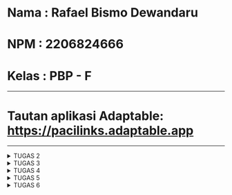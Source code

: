 # Nama  : Rafael Bismo Dewandaru
# NPM   : 2206824666
# Kelas : PBP - F
---
# Tautan aplikasi Adaptable: https://pacilinks.adaptable.app 
---

<details>
<summary>TUGAS 2</summary>

### 1. Jelaskan bagaimana cara kamu mengimplementasikan checklist di atas secara step-by-step (bukan hanya sekadar mengikuti tutorial).
Pertama, saya membuat sebuah lokal direktori bernama inventory yang kemudian saya melakukan semua steps dalam tutorial untuk menyusun project tersebut, lalu menginstall virtual environment dan mengaktifkannya untuk direktori yang sedang saya kerjakan, kemudian setelah semua setup awal selesai, barulah saya melakukan git init dan membuat repository baru dalam GitHub dengan nama yang sama dengan project saya, lalu menghubungkannya dan melakukan git add commit push.

Kemudian, saya membuat direktori di dalam 'main' dengan nama 'templates' dan membuat file 'main.html' sebagai file yang dapat dilihat oleh user, dan melakukan routing pada proyek dengan menambahkan aplikasi 'main' pada 'settings.py' pada list INSTALLED_APPS

Saya melakukan perubahan pada 'models.py' yang ada di direktori 'main' yaitu :
~~~
from django.db import models

class Item(models.Model):
    name = models.CharField(max_length=256)
    amount = models.IntegerField()
    description = models.TextField()
~~~

dan tidak lupa saya melakukan migration agar model beserta atributesnya tersimpan di dalam database
(NOTE: karena keterbatasan waktu maka saya hanya melakukan bare minimum untuk bagian ini, tentu saja nanti akan saya adjust untuk tugas-tugas kemudian)

Lalu  saya mengubah isi dari 'views.py' akan membuat fungsi show_main yang menunjukan data kepada 'main.html' sebagai berikut :
~~~
from django.shortcuts import render

def show_main(request):
    context = {
        'name' : "Rafael Bismo Dewandaru,
        'class' : "PBP F"
    }
    return render(request, "main.html", context)
~~~

Dengan fungsi ini, maka ketika user menggunakan variabel berupa 'name' atau 'class' pada 'main.html' akan diubah menjadi value dari keys tersebut yang ada di dictionary context. 

Terakhir, saya membuat 'urls.py' pada direktori 'main' sehingga dapat memetakan fungsi pada 'views.py' 

### 2. Buatlah bagan yang berisi request client ke web aplikasi berbasis Django beserta responnya dan jelaskan pada bagan tersebut kaitan antara urls.py, views.py, models.py, dan berkas html.



### 3. Jelaskan mengapa kita menggunakan virtual environment? Apakah kita tetap dapat membuat aplikasi web berbasis Django tanpa menggunakan virtual environment?
Virtual Environment digunakan dalam proyek Django untuk menciptakan lingkungan yang stabil, dapat direproduksi, dan mudah dipindahkan. Keuntungan-keuntungannya adalah sebagai berikut:

- Stabilitas Lingkungan:
Virtual environment mampu mengisolasi dependensi (paket yang diinstal) proyek Django dari sistem yang digunakan. Dengan demikian, perubahan dalam sistem atau proyek lain di sistem tidak akan memengaruhi proyek Django yang sedang dikerjakan.

- Kemampuan Reproduksi Lingkungan
Dengan virtual environment, lingkungan proyek dapat dengan mudah diperbanyak di sistem lain pada waktu yang berbeda. Hal ini memastikan bahwa proyek Django akan berjalan dengan konsisten tanpa masalah yang berkaitan dengan lingkungan yang digunakan.

- Portabilitas Lingkungan
Virtual environment memungkinkan proyek Django untuk dibagikan dengan mudah kepada orang lain tanpa adanya batasan terkait dengan dependensi atau proyek lain yang ada di sistem.

Meskipun aplikasi berbasis Django masih bisa berjalan tanpa menggunakan virtual environment, penggunaan virtual environment sangat dianjurkan. Tanpa virtual environment, ada risiko konflik dengan proyek lokal di sistem saat melakukan instalasi paket, dan juga sistem tidak akan terorganisir dengan baik serta tidak akan mengikuti praktik terbaik dalam pengembangan perangkat lunak.


### 4. Jelaskan apakah itu MVC, MVT, MVVM dan perbedaan dari ketiganya.
MVC (Model-View-Controller):
Pada pola arsitektur MVC, ada pemisahan yang jelas antara komponen-komponen yang memudahkan pengembang dalam pengelolaan dan pengujian masing-masing komponen. Perubahan pada model atau tampilan tidak akan saling memengaruhi karena perubahannya akan melalui kontrol. MVC umumnya digunakan dalam aplikasi web dan desktop.
- Model: Bertanggung jawab atas representasi data dan logika bisnis aplikasi, termasuk pengambilan, pengelolaan, dan penyimpanan data.
- View: Menjadi antarmuka pengguna dan bertugas menampilkan data dari model serta menerima input dari pengguna.
- Controller: Menghubungkan model dan view, berperan dalam menangani input, memprosesnya, dan memperbarui model dan tampilan.

MVT (Model-View-Template):
Pada pola arsitektur MVT, terdapat pemisahan yang jelas antara logika bisnis (Model), antarmuka pengguna (View), dan logika presentasi (Template). Biasanya digunakan dalam kerangka kerja web seperti Django.
- Model: Merepresentasikan data dan logika bisnis aplikasi.
- View: Menjadi antarmuka pengguna dan fokus pada tampilan.
- Template: Bagian ini adalah ciri khas MVT. Template digunakan untuk mengontrol tampilan dari Model ke View.

MVVM (Model-View-ViewModel):
MVVM bertujuan untuk menyederhanakan hubungan antara Model dan View sehingga aplikasi memiliki antarmuka pengguna yang lebih responsif dan dinamis, seperti yang biasa ditemui dalam aplikasi ponsel dan desktop.
- Model: Bertanggung jawab atas representasi data dan logika bisnis aplikasi.
- View: Menjadi antarmuka pengguna dan fokus pada presentasi.
- ViewModel: Berfungsi sebagai penghubung antara Model dan View. ViewModel dapat mengubah data dari model sesuai dengan format atau aturan yang akan ditampilkan dalam tampilan.

Lalu perbedaan dari ketiganya adalah:
- MVT menggunakan Template untuk merender file HTML, sementara MVC dan MVVM menggunakan View untuk merender.
- MVVM biasanya terkait dengan User Interface Framework yang lebih modern dan interaktif, sementara MVC dan MVT lebih cocok digunakan dalam berbagai jenis aplikasi
 </details>


<details>
<summary>TUGAS 3</summary>

### 1. Apa perbedaan antara form POST dan form GET dalam Django?
POST dan GET, keduanya merupakan sebuah request method yang ada dalam http protocol. Secara umum GET digunakan untuk mengambil data dari server, sementara POST digunakan untuk mengirim data ke server.

GET Request:
- Bertujuan untuk mengambil data dari server untuk read-only operation
- Data digunakan dalam URL sebagai parameter yang dapat terlihat dalam browser history, bookmark, dll. sehingga kurang aman untuk data yang bersifat sensitif

POST Request:
- Bertujuan untuk mengirim data baru ke server dalam sebuah request body, dan cocok untuk penggunaan seperti mengirim form atau upload file
- Data dikirm dalam sebuah request body sehingga tidak terlihat dalam URL dan lebih aman untuk data yang bersifat sensitif


### 2. Apa perbedaan utama antara XML, JSON, dan HTML dalam konteks pengiriman data?
XML:
- Menyimpan data dalam sebuah tree yang kompleks, lalu syntaxnya lebih bertele-tele dan berbasis tag yang berarti data dalam XML diapit oleh tag-tag yang mendefinisikan elemen dan hierarki
- Karena format yang lebih kompleks, maka XML memakan lebih banyak space tetapi XML mendukung lebih banyak tipe data dari JSON

JSON:
- Menyimpan data dalam bentuk pasangan key-value sehingga syntaxnya lebih mudah untuk dipahami dan dibaca oleh manusia
- Format yang lebih sederhana membuat JSON memiliki ukuran file yang lebih kecil dan transmisi data yang lebih cepat

HTML:
Berbeda dengan XML dan JSON, HTML secara umum bukan digunakan untuk pertukaran data, namun sebagai bahasa markup yang digunakan untuk mengatur dan menampilkan konten dari web sehingga lebih cocok digunakan untuk merender halaman web


### 3. Mengapa JSON sering digunakan dalam pertukaran data antara aplikasi web modern?
Dalam aplikasi web modern, JSON lebih sering digunakan dalam pertukaran data karena:
- Menggunakan format/syntax yang ringkas dan mudah dibaca sehingga mudah dimengerti oleh manusia
- Dalam JSON, kita dapat menyusun data dalam objek, array, dan campuran keduanya, sehingga lebih fleksibel dan memungkinkan pemodelan data yang sangat dinamis.
- Mudah diintegrasikan ke dalam berbagai lingkungan dan platform karena support yang luas dari hampir semua bahasa pemrograman untuk parsing dan serializing data dalam format JSON
- Ukuran data yang lebih kecil dibandingkan data dalam format lain sehingga mengurangi beban network untuk transfer data dan pemrosesannya lebih efisien


### 4. Jelaskan bagaimana cara kamu mengimplementasikan checklist di atas secara step-by-step (bukan hanya sekadar mengikuti tutorial).
Pertama saya membuat sebuah file baru pada direktori main bernama forms.py, kemudian menambahkan class ProductForm. Untuk fields saya menggunakan name, amount, dan description karena itu adalah field yang dimiliki oleh object product yang akan saya buat.

Lalu saya membuka views.py dan mengimport ProductForm yang sudah saya buat tadi untuk membuat function create_product yang dapat menambahkan product ketika data di submit. Kemudian saya juga menambahkan perintah baru pada function show_main sehingga dia bisa menampilkan product yang sudah ditambahkan.

Pada direktori main/templates, saya membuat file baru bernama create_product.html yang berfungsi sebagai tampilan untuk user ketika mereka ingin menambahkan product. Dan pada main.html juga saya tambahkan kode yang dapat menampilkan data product dalam bentuk table.

Kembali pada file views.py, saya menambahkan 4 buah function yaitu show_xml, show_json, show_xml_by_id, show_json_by_id. Masing-masing dari function tersebut berguna untuk mengembalikan data ke user dalam format yang berbeda-beda.

Setelah membuat semua function tersebut, maka kita perlu mengimportnya pada urls.py. File urls.py berfungsi agar ketika user memasukkan path, maka kita dapat direct mereka ke function yang sesuai dan menampilkan page yang sesuai. Path akan kita masukkan kedalam urlpatterns.


### 5. Screenshot dari hasil akses URL pada POSTMAN
![Screenshot 2023-09-20 111936](https://github.com/rafaeldewandaru/inventory/assets/112395930/85d099d6-b1f7-47d3-ab34-2e0011c300e2)
![Screenshot 2023-09-20 112020](https://github.com/rafaeldewandaru/inventory/assets/112395930/9d835b7d-14ba-4a91-8a4d-922a4c0cdb16)
![Screenshot 2023-09-20 112104](https://github.com/rafaeldewandaru/inventory/assets/112395930/e92066d2-a354-4bed-b1e4-59861e3d29c4)
![Screenshot 2023-09-20 112154](https://github.com/rafaeldewandaru/inventory/assets/112395930/f1a804d6-7595-4ae4-92c4-80d2359d308e)
![Screenshot 2023-09-20 112246](https://github.com/rafaeldewandaru/inventory/assets/112395930/57a3ee23-a69a-4c4f-8622-1f5658ae1bfd)

</details>


<details>
<summary>TUGAS 4</summary>

 ### 1. Apa itu Django UserCreationForm, dan jelaskan apa kelebihan dan kekurangannya?
 Django UserCreationForm adalah komponen bawaan Django yang menyediakan form untuk user registration dalam pengembangan aplikasi web. Form ini memudahkan pengembang untuk mengumpulkan data yang diperlukan untuk membuat akun pengguna, seperti username, password, dan informasi lainnya. UserCreationForm terintegrasi dengan baik dengan model pengguna Django, yang memungkinkan penyimpanan dan manajemen data pengguna dengan mudah. Kelebihannya mencakup kemudahan penggunaan, validasi otomatis, dan customizability. Namun, kekurangannya termasuk ketergantungan pada Django, tampilan standar yang mungkin perlu disesuaikan, serta pembatasan dalam hal fungsionalitas untuk aplikasi web yang lebih kompleks.

 ### 2. Apa perbedaan antara autentikasi dan otorisasi dalam konteks Django, dan mengapa keduanya penting?
 Autentikasi merujuk pada proses verifikasi pengguna (yang biasanya menggunakan username dan password), sementara otorisasi berkaitan dengan proses menentukan hak akses yang diberikan kepada pengguna setelah berhasil autentikasi. Oleh karena itu, keduanya penting karena autentikasi memverifikasi penggunanya yang ingin mengakses web django, sedangkan otorisasi memutuskan izin (apa saja yang diperbolehkan dan tidak diperbolehkan) kepada pengguna yang terautensikasi tersebut.

 ### 3. Apa itu cookies dalam konteks aplikasi web, dan bagaimana Django menggunakan cookies untuk mengelola data sesi pengguna?
 Cookies dalam konteks aplikasi web adalah file kecil yang disimpan di browser pengguna dan digunakan untuk menyimpan data sesi, seperti ID sesi atau informasi login. Selanjutnya, browser akan menyimpan cookie yang akan secara otomatis disertakan dalam setiap request berikutnya kepada situs web tersebut. Django menggunakan cookies untuk mengelola data sesi pengguna dengan aman, memungkinkan penyimpanan dan pengambilan informasi sesi seperti status login atau preferensi pengguna dengan cara yang efisien, serta menyediakan mekanisme keamanan bawaan untuk melindungi integritas data sesi.

 ### 4. Apakah penggunaan cookies aman secara default dalam pengembangan web, atau apakah ada risiko potensial yang harus diwaspadai?
Dalam kondisi default, cookie tidak dapat mentransfer malware atau virus karena data dalam cookie bersifat statis, namun pengguna tetap perlu waspada terhadap risiko-risiko seperti pencurian cookie yang bisa mengizinkan akses tanpa otorisasi dan modifikasi data jika cookie tidak dienkripsi. Karena cookie tersimpan di sisi client, keamanannya sangat bergantung pada aktivitas pengguna, yang juga berarti informasi sensitif harus dihindari dari tampilan cookie seperti password karena cookie dapat dilihat, disalin, dan ditiru dengan mudah.

 ### 5. Jelaskan bagaimana cara kamu mengimplementasikan checklist di atas secara step-by-step (bukan hanya sekadar mengikuti tutorial).
Pertama saya mengaktifkan virtual environment, kemudian import semua library yang diperlukan pada views.py
Kemudian saya menambahkan ketiga functions berikut

Function untuk register user baru
~~~
def register(request):
    form = UserCreationForm()

    if request.method == "POST":
        form = UserCreationForm(request.POST)
        if form.is_valid():
            form.save()
            messages.success(request, 'Your account has been successfully created!')
            return redirect('main:login')
    context = {'form':form}
    return render(request, 'register.html', context)
~~~
dan menambahkan file html baru bernama register.html yang ditampilkan ke user

Function agar user yang sudah register dapat login
~~~
def login_user(request):
    if request.method == 'POST':
        username = request.POST.get('username')
        password = request.POST.get('password')
        user = authenticate(request, username=username, password=password)
        if user is not None:
            login(request, user)
            response = HttpResponseRedirect(reverse("main:show_main")) 
            response.set_cookie('last_login', str(datetime.datetime.now()))
            return response
        else:
            messages.info(request, 'Sorry, incorrect username or password. Please try again.')
    context = {}
    return render(request, 'login.html', context)
~~~
dan menambahkan file html baru bernama login.html yang ditampilkan ke user

Function agar user yang sedang login dapat logout
~~~
def logout_user(request):
    logout(request)
    response = HttpResponseRedirect(reverse('main:login'))
    response.delete_cookie('last_login')
    return response
</details>
~~~
dan menambahkan kode html berikut pada main.html untuk tombol logout
~~~
<a href="{% url 'main:logout' %}">
    <button>
        Logout
    </button>
</a>
~~~

Lalu mengimport semua function yang sudah saya buat tadi ke urls.py dan menambahkan path seperti berikut
~~~
path('register/', register, name='register'),
path('login/', login_user, name='login'),
path('logout/', logout_user, name='logout'),
~~~

Saya juga menambahkan kode berikut pada function show_main agar tidak error saat tidak ada cookie
~~~
if 'last_login' in request.COOKIES:
    last_login = request.COOKIES['last_login']
else:
    last_login = 'N/A'
~~~

Kemudian saya mengimport user di file models.py dan menambahkan kode berikut untuk menghubungkan model products dengan user

Pada class products menjadi seperti berikut
~~~
class Product(models.Model):
    user = models.ForeignKey(User, on_delete=models.CASCADE)
    name = models.CharField(max_length=255)
    amount = models.IntegerField()
    description = models.TextField()
~~~

Lalu fungsi create_product menjadi seperti berikut
~~~
def create_product(request):
    form = ProductForm(request.POST or None)
    
    if form.is_valid() and request.method == "POST":
        product = form.save(commit=False)
        product.user = request.user
        product.save()
        return HttpResponseRedirect(reverse('main:show_main'))

    context = {'form': form}
    return render(request, "create_product.html", context)
~~~



Untuk bagian bonus saya menambahkan ketiga function berikut

Function untuk menambahkan jumlah dari suatu product
~~~
def plus_product_amount(request, id):
    product = Product.objects.get(id=id)
    product.amount += 1
    product.save()
    response = HttpResponseRedirect(reverse("main:show_main"))
    return response
~~~

Function untuk mengurangi jumlah dari suatu product
~~~
def minus_product_amount(request, id):
    product = Product.objects.get(id=id)
    if (product.amount > 0):
        product.amount -= 1
        product.save()
    else :
        messages.info(request, f'Jumlah {product.name} sudah bernilai 0!')
    response = HttpResponseRedirect(reverse("main:show_main"))
    return response
~~~

Function untuk menghilangkan suatu product sepenuhnya
~~~
def remove_product(request, id):
    Product.objects.filter(pk=id).delete()
    response = HttpResponseRedirect(reverse("main:show_main"))
    return response
~~~

Import function yang sudah dibuat pada urls.py lalu menambahkan path berikut
~~~
path('plus_product_amount/<int:id>', plus_product_amount, name='plus_product_amount'),
path('minus_product_amount/<int:id>', minus_product_amount, name='minus_product_amount'),
path('remove_product/<int:id>', remove_product, name='remove_product'),
~~~

Tambahkan kode berikut pada main.html untuk menunjukkan buttons yang akan menjalankan function-function yang sudah dibuat
~~~
<td class="d-flex align-items-center">
    <form method="post" action="{% url 'main:plus_product_amount' product.id %}">
        {% csrf_token %}
        <button class="btn btn-primary mx-1">+</button>
    </form>
    <form method="post" action="{% url 'main:minus_product_amount' product.id %}">
        {% csrf_token %}
        <button class="btn btn-primary mx-1">-</button>
    </form>
    <form method="post" action="{% url 'main:remove_product' product.id %}">
        {% csrf_token %}
        <button class="btn btn-primary mx-1">Delete</button>
    </form>
</td>
~~~

</details>

<details>
<summary>TUGAS 5</summary>

### 1. Jelaskan manfaat dari setiap element selector dan kapan waktu yang tepat untuk menggunakannya.
Element Selector
Digunakan untuk memilih semua elemen HTML dengan jenis tertentu, misalnya p, h1, div, dll. Ini adalah selector paling umum dan sederhana. Biasanya digunakan ketika ingin mengatur gaya untuk semua elemen dengan jenis yang sama di seluruh halaman web.
~~~
p {
    font-size: 16px;
}
~~~

Class Selector
Digunakan untuk memilih elemen berdasarkan nilai atribut class yang diberikan kepada mereka. Selector kelas digunakan ketika ingin mengatur gaya untuk sekelompok elemen yang memiliki karakteristik atau fungsi yang serupa.
~~~
<p class="highlight">Ini adalah teks yang di-highlight.</p>
~~~

~~~
.highlight {
    background-color: yellow;
}
~~~

ID Selector
Digunakan untuk memilih elemen berdasarkan nilai atribut id. Setiap ID harus unik di seluruh halaman, sehingga selector ini cocok untuk mengidentifikasi elemen tertentu. Berguna ketika kita ingin mengatur kaya kepada elemen tertentu dengan id unik.
~~~
<div id="header">Ini adalah header.</div>
~~~

~~~
#header {
    font-size: 24px;
    background-color: #333;
    color: white;
}
~~~

Descendant Selector
Memungkinkan kita untuk memilih elemen yang merupakan turunan atau anak dari elemen lain. Ini berguna untuk mengatur gaya elemen dalam konteks tertentu seperti sebuah div tertentu
~~~
<ul>
    <li>Item 1</li>
    <li>Item 2</li>
</ul>
~~~

~~~
ul li {
    list-style-type: square;
}
~~~

Pseudo-class Selector
Selector pseudo-class digunakan untuk menggabungkan gaya ke elemen berdasarkan keadaan atau aksi tertentu, seperti saat elemen sedang dihover atau aktif sebagai respon terhadap interaksi pengguna.
~~~
a:hover {
    text-decoration: underline;
}
~~~

### 2. Jelaskan HTML5 Tag yang kamu ketahui.
~~~
<td> Berguna untuk membuat sel dalam sebuah tabel HTML.
<tr> Digunakan untuk membuat baris dalam tabel.
<th> Membuat sel header dalam tabel, biasanya digunakan untuk judul kolom.
<style> Digunakan untuk menyertakan informasi gaya (CSS) dalam dokumen HTML.
<canvas> merupakan elemen yang digunakan untuk menciptakan gambar, grafik, dan animasi melalui penggunaan JavaScript.
<video> adalah elemen yang berguna untuk menampilkan video di dalam laman web.
<nav> digunakan untuk membuat bagian yang berfungsi sebagai navigasi untuk situs web.
<audio> adalah elemen yang memungkinkan kita untuk menampilkan file audio di dalam halaman web.
<img> adalah elemen yang digunakan untuk menampilkan gambar pada halaman web.
<a> berguna untuk membuat tautan atau hyperlink ke laman web lain, file, dan sumber daya lainnya.
~~~

### 3. Jelaskan perbedaan antara margin dan padding.
Margin
Ruang yang terletak di luar batas elemen. Margin digunakan untuk menambahkan ruang di antara elemen dengan elemen lain di sekitarnya dan tidak memiliki latar belakang atau warna (area kosong di sekitar elemen).
Jika dua elemen memiliki margin yang saling bersentuhan, maka margin tersebut tidak akan digabungkan (menggunakan margin-collapse), tetapi margin yang lebih besar akan diambil sebagai jarak antara keduanya.
~~~
.box {
    margin: 10px;
}
~~~
Dalam contoh di atas, elemen dengan kelas "box" akan memiliki margin 10 piksel di sekelilingnya.


Padding
Ruang yang terletak di dalam batas elemen, di antara batas elemen dan kontennya. Padding digunakan untuk menambahkan ruang di antara konten elemen dan batasnya sendiri, kita dapat memberikan latar belakang atau warna pada padding, sehingga padding adalah area yang dapat dilihat.
~~~
.box {
    padding: 10px;
}
~~~


### 4. Jelaskan perbedaan antara framework CSS Tailwind dan Bootstrap. Kapan sebaiknya kita menggunakan Bootstrap daripada Tailwind, dan sebaliknya?
Tailwind CSS adalah framework CSS "utility-first" yang memberikan kelas-kelas utilitas yang bisa langsung digunakan untuk mengatur gaya elemen. Ini memberikan tingkat kustomisasi yang tinggi.
Tailwind CSS sebaiknya digunakan ketika:
- kita ingin tingkat kustomisasi yang tinggi dan kontrol penuh atas tampilan elemen.
- kita ingin desain yang unik dan tidak konvensional.
- kita ingin menghindari pembengkakan ukuran file CSS.

Bootstrap adalah framework CSS yang menyediakan komponen dan gaya prasetel yang siap pakai, cocok untuk pengembangan cepat dengan tampilan konsisten
Bootstrap sebaiknya digunakan ketika:
- Proyek memerlukan pembuatan cepat dan tampilan konsisten.
- Terbatas waktu dalam pengembangan.


### 5. Jelaskan bagaimana cara kamu mengimplementasikan checklist di atas secara step-by-step (bukan hanya sekadar mengikuti tutorial).
Saya membuat 5 file css baru yang digunakan untuk styling halaman login, reigister, main, edit_product, dan create_product

File login.css
~~~
/* static/css/login.css */

.login {
    max-width: 400px;
    margin: 0 auto;
    padding: 20px;
    background-color: #f7f7f7;
    border: 1px solid #ccc;
    border-radius: 5px;
    box-shadow: 0 0 10px rgba(0, 0, 0, 0.2);
}

.login h1 {
    text-align: center;
    margin-bottom: 20px;
}

form {
    margin-top: 20px;
}

form table {
    width: 100%;
}

form table tr td {
    padding: 10px;
}

.form-control {
    width: 100%;
    padding: 10px;
    margin-bottom: 10px;
    border: 1px solid #ccc;
    border-radius: 5px;
}

.btn.login_btn {
    width: 100%;
    padding: 10px;
    background-color: #007bff;
    color: #fff;
    border: none;
    border-radius: 5px;
    cursor: pointer;
}

.btn.login_btn:hover {
    background-color: #0056b3;
}

ul {
    list-style: none;
    padding: 0;
}

ul li {
    color: #ff0000;
}
~~~

File register.css
~~~
/* static/css/register.css */

.login {
    max-width: 400px;
    margin: 0 auto;
    padding: 20px;
    background-color: #f7f7f7;
    border: 1px solid #ccc;
    border-radius: 5px;
    box-shadow: 0 0 10px rgba(0, 0, 0, 0.2);
}

.login h1 {
    text-align: center;
    margin-bottom: 20px;
}

form {
    margin-top: 20px;
}

form table {
    width: 100%;
}

form table tr td {
    padding: 10px;
}

form input[type="text"],
form input[type="password"] {
    width: 100%;
    padding: 10px;
    margin-bottom: 10px;
    border: 1px solid #ccc;
    border-radius: 5px;
}

form input[type="submit"] {
    width: 100%;
    padding: 10px;
    background-color: #007bff;
    color: #fff;
    border: none;
    border-radius: 5px;
    cursor: pointer;
}

form input[type="submit"]:hover {
    background-color: #0056b3;
}

ul {
    list-style: none;
    padding: 0;
}

ul li {
    color: #ff0000;
}
~~~

File main.css
~~~
/* static/css/main.css */

body {
    font-family: Arial, sans-serif;
    background-color: #f0f0f0;
}

h1 {
    text-align: center;
    margin-top: 20px;
}

h5 {
    font-size: 16px;
    margin-top: 20px;
}

table {
    width: 100%;
    border-collapse: collapse;
    margin-top: 20px;
}

table th, table td {
    padding: 10px;
    text-align: left;
    border-bottom: 1px solid #ccc;
}

table th {
    background-color: #007bff;
    color: #fff;
}

table td {
    background-color: #fff;
}

table tr:last-child td {
    background-color: #becddc;
    color: #160323;
    font-weight: 500;
  }

.d-flex {
    display: flex;
    align-items: center;
}

.btn {
    padding: 5px 10px;
    background-color: #007bff;
    color: #fff;
    border: none;
    border-radius: 5px;
    cursor: pointer;
}

.btn-primary {
    background-color: #007bff;
}

.btn-primary:hover {
    background-color: #0056b3;
}

a button {
    text-decoration: none;
    background-color: #007bff;
    color: #fff;
    border: none;
    border-radius: 5px;
    padding: 5px 10px;
    cursor: pointer;
    margin-left: 5px;
}

a button:hover {
    background-color: #0056b3;
}

button {
    background-color: #007bff;
    color: #fff;
    border: none;
    border-radius: 5px;
    padding: 5px 10px;
    cursor: pointer;
    margin-top: 10px;
}

button:hover {
    background-color: #0056b3;
}
~~~

File edit_product.css
~~~
/* static/css/edit_product.css */

body {
    font-family: Arial, sans-serif;
    background-color: #f0f0f0;
}

h1 {
    text-align: center;
    margin-top: 20px;
}

form {
    max-width: 500px;
    margin: 0 auto;
    padding: 20px;
    background-color: #fff;
    border: 1px solid #ccc;
    border-radius: 5px;
    box-shadow: 0 0 10px rgba(0, 0, 0, 0.2);
}

table {
    width: 100%;
}

table tr td {
    padding: 10px;
}

input[type="text"],
input[type="number"] {
    width: 100%;
    padding: 10px;
    margin-bottom: 10px;
    border: 1px solid #ccc;
    border-radius: 5px;
}

input[type="submit"] {
    width: 100%;
    padding: 10px;
    background-color: #007bff;
    color: #fff;
    border: none;
    border-radius: 5px;
    cursor: pointer;
}

input[type="submit"]:hover {
    background-color: #0056b3;
}

~~~

File create_product.css
~~~
/* static/css/create_product.css */

body {
    font-family: Arial, sans-serif;
    background-color: #f0f0f0;
}

h1 {
    text-align: center;
    margin-top: 20px;
}

form {
    max-width: 500px;
    margin: 0 auto;
    padding: 20px;
    background-color: #fff;
    border: 1px solid #ccc;
    border-radius: 5px;
    box-shadow: 0 0 10px rgba(0, 0, 0, 0.2);
}

table {
    width: 100%;
}

table tr td {
    padding: 10px;
}

input[type="text"],
input[type="number"] {
    width: 100%;
    padding: 10px;
    margin-bottom: 10px;
    border: 1px solid #ccc;
    border-radius: 5px;
}

input[type="submit"] {
    width: 100%;
    padding: 10px;
    background-color: #007bff;
    color: #fff;
    border: none;
    border-radius: 5px;
    cursor: pointer;
}

input[type="submit"]:hover {
    background-color: #0056b3;
}
~~~

Kemudian di setiap template html saya tambahkan kode berikut agar mengimplementasi css yang sudah saya buat
~~~
{% block meta %}
    <meta charset="UTF-8">
    <meta name="viewport" content="width=device-width, initial-scale=1.0">
    <link rel="stylesheet" href="{% static 'css/nama_file.css' %}">
    <title>Judul halaman</title>
{% endblock meta %}
~~~
</details>

<details>
<summary>TUGAS 6</summary>

### 1. Jelaskan perbedaan antara asynchronous programming dengan synchronous programming.

### 2. Dalam penerapan JavaScript dan AJAX, terdapat penerapan paradigma event-driven programming. Jelaskan maksud dari paradigma tersebut dan sebutkan salah satu contoh penerapannya pada tugas ini.

### 3. Jelaskan penerapan asynchronous programming pada AJAX.

### 4. Pada PBP kali ini, penerapan AJAX dilakukan dengan menggunakan Fetch API daripada library jQuery. Bandingkanlah kedua teknologi tersebut dan tuliskan pendapat kamu teknologi manakah yang lebih baik untuk digunakan.

### 5. Jelaskan bagaimana cara kamu mengimplementasikan checklist di atas secara step-by-step (bukan hanya sekadar mengikuti tutorial).

</details>